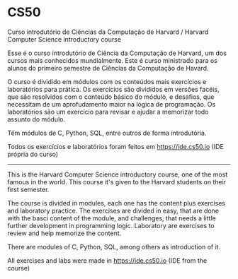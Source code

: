 # CS50
Curso introdutório de Ciências da Computação de Harvard / Harvard Computer Science introductory course

Esse é o curso introdutório de Ciência da Computação de Harvard, um dos cursos mais conhecidos mundialmente. Este é curso ministrado para os alunos do primeiro semestre de Ciências da Computação de Havard.

O curso é dividido em módulos com os conteúdos mais exercícios e laboratórios para prática. Os exercícios são divididos em versôes facéis, que são resolvidos com o conteúdo básico do módulo,  e desafios, que necessitam de um aprofudamento maior na lógica de programação. Os laboratórios são um exercício para revisar e ajudar a memorizar todo assunto do módulo.

Têm módulos de C, Python, SQL, entre outros de forma introdutória.

Todos os exercícios e laboratórios foram feitos em https://ide.cs50.io (IDE própria do curso)

-------------------------------------------------------------------------------------------------------------------------------------------------------------------------
This is the Harvard Computer Science introductory course, one of the most famous in the world. This course it's given to the Harvard students on their first semester. 

The course is divided in modules, each one has the content plus exercises and laboratory practice. The exercises are divided in easy, that are done with the basci content of the module, and challenges, that needs a little further development in programming logic. Laboratory are exercises to review and help memorize the content.

There are modules of C, Python, SQL, among others as introduction of it.

All exercises and labs were made in https://ide.cs50.io (IDE from the course)
